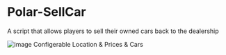 # Polar-SellCar
 A script that allows players to sell their owned cars back to the dealership


![image](https://user-images.githubusercontent.com/102779658/227052941-b55bad7e-9410-4295-a71e-96ab89c6b682.png)
Configerable Location & Prices & Cars
